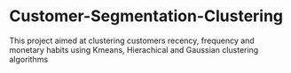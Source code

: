 # Customer-Segmentation-Clustering
This project aimed at clustering customers recency, frequency and monetary habits using Kmeans, Hierachical and Gaussian clustering algorithms
